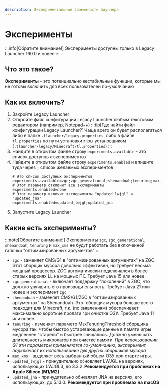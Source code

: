 ```yaml
---
description: Экспериментальные возможности лаунчера
---
```

# Эксперименты
:::info[Обратите внимание!]
Эксперименты доступны только в Legacy Launcher 160.0 и новее
:::

## Что это такое?
**Эксперименты** - это потенциально нестабильные функции, которые мы не готовы включить для всех пользователей по-умолчанию

## Как их включить?
1. Закройте Legacy Launcher
2. Откройте файл конфигурации Legacy Launcher любым текстовым редактором (например, [Notepad++](https://notepad-plus-plus.org/downloads/))
    :::tip[Где найти файл конфигурации Legacy Launcher?]
    Чаще всего он будет располагаться либо в папке `.tlauncher/legacy.properties`, либо в файле `tl.properties` по пути установки игры установщиком (`.tlauncher/legacy/Minecraft/tl.properties`)
    :::
3. Найдите в открытом файле строку `experiments.available` - это список доступных экспериментов
4. Найдите в открытом файле строку `experiments.enabled` и впишите туда через `;` список желаемых экспериментов
    ```properties title="legacy.properties"
    # Это список доступных экспериментов
    experiments.available=zgc;zgc_generational;shenandoah;tenuring;max_xms;updated_lwjgl;updated_jna
    # Этот параметр отключит все эксперименты
    experiments.enabled=none
    # Этот параметр включит эксперименты "updated_lwjgl" и "updated_jna"
    experiments.enabled=updated_lwjgl;updated_jna
    ```
5. Запустите Legacy Launcher

## Какие есть эксперименты?
:::note[Обратите внимание!]
Эксперименты `zgc`, `zgc_generational`, `shenandoah`, `tenuring` и `max_xms` не будут работать без включенной галочки "оптимизированных аргументов"
:::
* `zgc` - заменяет CMS/G1 в "оптимизированных аргументах" на ZGC. Этот сборщик мусора довольно эффективен, но требует весьма мощный процессор. ZGC автоматически подключался в более старых версиях LL на мощных ПК. Требует Java 15 или новее.
* `zgc_generational` - включает поддержку "поколений" в ZGC, что должно улучшить его производительность. Требует Java 21 или новее и эксперимент `zgc`
* `shenandoah` - заменяет CMS/G1/ZGC в "оптимизированных аргументах" на Shenandoah. Этот сборщик мусора больше всего подходит для Minecraft, т.к. (по заявлениям) обеспечивает максимально короткие пролаги при очистке ОЗУ. Требует Java 11 или новее.
* `tenuring` - изменяет параметр MaxTenuringThreshold сборщика мусора так, чтобы быстро устаревающие данные в памяти игры медленнее "старели" и быстрее очищались. Должно уменьшать длительность микролагов при очистке памяти. *При использовании G1 эти параметры применяются по-умолчанию, эксперимент подключает их использование для других сборщиков мусора*
* `max_xms` - выделяет весь выбранный объем ОЗУ при старте игры.
* `updated_lwjgl` - принудительно обновляет LWJGL на версиях, использующих LWJGL3, до 3.3.2. **Рекомендуется при проблемах на Apple Silicon (M1/M2)**
* `updated_jna` - принудительно обновляет JNA на версиях, его использующих, до 5.13.0. **Рекомендуется при проблемах на macOS**

